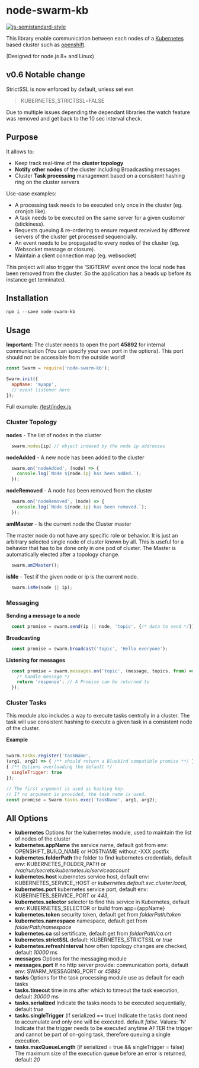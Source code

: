 # node-swarm-kb

[![js-semistandard-style](https://img.shields.io/badge/code%20style-semistandard-brightgreen.svg?style=flat-square)](https://github.com/Flet/semistandard)

  This library enable communication between each nodes of a [Kubernetes](http://kubernetes.io) based cluster such as [openshift](http://www.openshift.com).

(Designed for node.js 8+ and Linux)

## v0.6 Notable change

StrictSSL is now enforced by default, unless set evn 

> KUBERNETES_STRICTSSL=FALSE

Due to multiple issues depending the dependant libraries the watch feature was removed and get back to the 10 sec interval check.

## Purpose

  It allows to:
  - Keep track real-time of the **cluster topology**
  - **Notify other nodes** of the cluster including Broadcasting messages
  - Cluster **Task processing** management based on a consistent hashing ring on the cluster servers

  Use-case examples:
  - A processing task needs to be executed only once in the cluster (eg. cronjob like).
  - A task needs to be executed on the same server for a given customer (stickiness).
  - Requests queuing & re-ordering to ensure request received by different servers of the cluster get processed sequencially.
  - An event needs to be propagated to every nodes of the cluster (eg. Websocket message or closure).
  - Maintain a client connection map (eg. websocket)

  This project will also trigger the 'SIGTERM' event once the local node has been removed from the cluster. So the application has a heads up before its instance get terminated.

## Installation

```javascript
npm i --save node-swarm-kb
```

## Usage

**Important:** The cluster needs to open the port **45892** for internal communication (You can specify your own port in the options). This port should not be accessible from the outside world!

```javascript
const Swarm = require('node-swarm-kb');

Swarm.init({
  appName: 'myapp',
  // event listener here
});
```

Full example: [/test/index.js](/test/index.js)

### Cluster Topology

**nodes** - The list of nodes in the cluster

```javascript
  swarm.nodes[ip] // object indexed by the node ip addresses
```

**nodeAdded** - A new node has been added to the cluster

```javascript
  swarm.on('nodeAdded', (node) => {
    console.log(`Node ${node.ip} has been added.`);
  });
```

**nodeRemoved** - A node has been removed from the cluster

```javascript
  swarm.on('nodeRemoved', (node) => {
    console.log(`Node ${node.ip} has been removed.`);
  });
```

**amIMaster** - Is the current node the Cluster master

The master node do not have any specific role or behavior.
It is just an arbitrary selected single node of cluster known by all.
This is useful for a behavior that has to be done only in one pod of cluster.
The Master is automatically elected after a topology change.

```javascript
  swarm.amIMaster();
```

**isMe** - Test if the given node or ip is the current node.

```javascript
  swarm.isMe(node || ip);
```

### Messaging

**Sending a message to a node**

```javascript
  const promise = swarm.send(ip || node, 'topic', {/* data to send */});
```

**Broadcasting**

```javascript
  const promise = swarm.broadcast('topic', 'Hello everyone');
```

**Listening for messages**

```javascript
  const promise = swarm.messages.on('topic', (message, topics, from) => {
    /* handle message */
    return 'response'; // A Promise can be returned to
  });
```

### Cluster Tasks

This module also includes a way to execute tasks centrally in a cluster.
The task will use consistent hashing to execute a given task in a consistent node of the cluster.

**Example**

```javascript

Swarm.tasks.register('taskName',
(arg1, arg2) => { /** should return a Bluebird compatible promise **/ },
{ /** Options overloading the default */
  singleTrigger: true
});

// The first argument is used as hashing key.
// If no argument is provided, the task name is used.
const promise = Swarm.tasks.exec('taskName', arg1, arg2);

```


## All Options

- **kubernetes** Options for the kubernetes module, used to maintain the list of nodes of the cluster
- **kubernetes.appName** the service name, default got from env: OPENSHIFT_BUILD_NAME or HOSTNAME without -XXX postfix
- **kubernetes.folderPath** the folder to find kubernetes credentials, default env: KUBERNETES_FOLDER_PATH or _/var/run/secrets/kubernetes.io/serviceaccount_
- **kubernetes.host** kubernetes service host, default env: KUBERNETES_SERVICE_HOST or _kubernetes.default.svc.cluster.local_,
- **kubernetes.port** kubernetes service port, default env: KUBERNETES_SERVICE_PORT or _443_,
- **kubernetes.selector** selector to find this service in Kubernetes, default env: KUBERNETES_SELECTOR or build from app={appName}
- **kubernetes.token** security token, default get from _folderPath/token_
- **kubernetes.namespace** namespace, default get from _folderPath/namespace_
- **kubernetes.ca** ssl sertificate, default get from _folderPath/ca.crt_
- **kubernetes.strictSSL** default: KUBERNETES_STRICTSSL or _true_
- **kubernetes.refreshInterval** how often topology changes are checked, default _10000_ ms
- **messages** Options for the messaging module
- **messages.port** If no http server provide: communication ports, default env: SWARM_MESSAGING_PORT or _45892_
- **tasks** Options for the task processing module use as default for each tasks
- **tasks.timeout** time in ms after which to timeout the task execution, default _30000_ ms
- **tasks.serialized** Indicate the tasks needs to be executed sequentially, default _true_
- **tasks.singleTrigger** (if serialized == true) Indicate the tasks dont need to accumulate and only one will be executed. default _false_. Values: 'N' Indicate that the trigger needs to be executed anytime AFTER the trigger and cannot be part of on-going task, therefore queuing a single execution.
- **tasks.maxQueueLength** (if serialized = true && singleTrigger = false) The maximum size of the execution queue before an error is returned, default _20_
